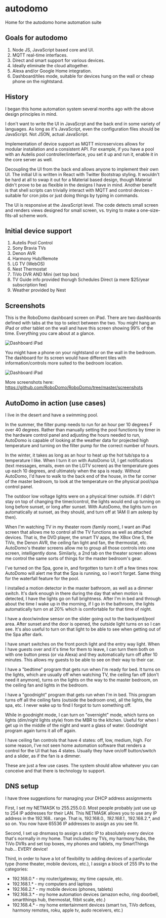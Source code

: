 # autodomo
Home for the autodomo home automation suite

## Goals for autodomo

1. Node JS, JavaScript based core and UI.
2. MQTT real-time interfaces.
3. Direct and smart support for various devices.
4. Ideally eliminate the cloud altogether.
5. Alexa and/or Google Home integration.
6. Dashboard/tiles mode, suitable for devices hung on the wall or cheap phone on the nightstand.

## History

I began this home automation system several months ago with the above design principles in mind.

I don't want to write the UI in JavaScrpt and the back end in some variety of languages.  As long as
it's JavaScript, even the configuration files should be JavaScript. Not JSON, actual JavaScript.

Implementation of device support as MQTT microservices allows for modular installation and a consistent API.  For example, if you have a pool with an Autelis pool controller/interface, you set it up and run it, enable it in the core server as well.

Decoupling the UI from the back end allows anyone to implement their own UI.  The initial UI is written in React with Twitter Bootstrap styling.  It wouldn't be hard at all to swap it out for a Material based design, though Material didn't prove to be as flexible in the designs I have in mind.  Another benefit is that shell scripts can trivially interact with MQTT and control devices - suitable for cron jobs or just doing things by typing in commands.

The UI is responsive at the JavaScript level.  The code detects small screen and renders views designed for small screen, vs. trying to make a one-size-fits-all scheme work.

## Initial device support
1. Autelis Pool Control
2. Sony Bravia TVs
3. Denon AVR
4. Harmony Hub/Remote
5. LG TV (WebOS)
6. Nest Thermostat
7. TiVo DVR AND Mini (set top box)
8. TV Guide info provided thorugh Schedules Direct (a mere $25/year subscription fee)
9. Weather provided by Nest

## Screenshots
This is the RoboDomo dashboard screen on iPad.  There are two dashboards
defined with tabs at the top to select between the two.  You might hang an iPad or
other tablet on the wall and have this screen showing 99% of the time.  Everything
you care about at a glance.

![Dashboard iPad](https://raw.githubusercontent.com/RoboDomo/RoboDomo/master/screenshots/Dashboard-iPad.png)

You might have a phone on your nightstand or on the wall in the bedroom.  The dashboard
for its screen would have different tiles with information/controls more suited
to the bedroom location.

![Dashboard iPad](https://raw.githubusercontent.com/RoboDomo/RoboDomo/master/screenshots/Dashboard-Phone.png)

More screenshots here:
https://github.com/RoboDomo/RoboDomo/tree/master/screenshots

## AutoDomo in action (use cases)

I live in the desert and have a swimming pool.  

In the summer, the filter pump needs to run for an hour per 10 degrees F over 40 degrees.  Rather than manually setting the pool functions by timer in the hardware control panel and adjusting the hours needed to run, AutoDomo is capable of looking at the weather data for projected high temperature and turning on the filter pump for the correct number of hours.

In the winter, it takes as long as an hour to heat up the hot tub/spa to a temperature I like.  When I turn it on with AutoDomo UI, I get notifications (text messages, emails, even on the LGTV screen) as the temperature goes up each 10 degrees, and ultimately when the spa is ready.  Without AutoDomo, I'd have to walk to the back end of the house, in the far corner of the master bedroom, to look at the temperature on the physical pool/spa control panel.

The outdoor low voltage lights were on a physical timer outside.  If I didn't stay on top of changing the timer/control, the lights would end up turning on long before sunset, or long after sunset.  With AutoDomo, the lights turn on automatically at sunset, as they should, and turn off at 1AM (I am asleep by then).

When I'm watching TV in my theater room (family room), I want an iPad screen that allows me to control all the TV functions as well as attached devices.  That is, the DVD player, the smart TV apps, the XBox One S, the TiVo, the Denon AVR, the ceiling fan light and fan, the thermostat, etc.  AutoDomo's theater screens allow me to group all those controls into one screen, intelligently done.  Similarly, a 2nd tab on the theater screen allows me control the same sorts of things for the master bedroom's gear.

I've turned on the Spa, gone in, and forgotten to turn it off a few times now.  AutoDomo will alert me that the Spa is running, so I won't forget.  Same thing for the waterfall feature for the pool.

I installed a motion detector in the master bathroom, as well as a dimmer switch.  It's dark enough in there during the day that when motion is detected, I have the lights go on full brightness.  After I'm in bed and through about the time I wake up in the morning, if I go in the bathroom, the lights automatically turn on at 20% which is comfortable for that time of night.

I have a door/window sensor on the slider going out to the backyard/pool area.  After sunset and the door is opened, the outside light turns on so I can see.  It's also useful to turn on that light to be able to see when getting out of the Spa after dark.

I have smart switches on the front porch light and the entry way light.  When I have guests over and it's time for them to leave, I can turn them both on with one button press (or via Alexa) and they automatically turn off after 10 minutes.  This allows my guests to be able to see on their way to their car.

I have a "bedtime" program that gets run when I'm ready for bed.  It turns on the lights, which are usually off when watching TV, the ceiling fan off (don't need it anymore), turns on the lights on the way to the master bedroom, on the ceiling fan and lights in the bedroom.

I have a "goodnight" program that gets run when I'm in bed.  This program turns off all the ceiling fans (outside the bedroom one), all the lights, the spa, etc.  I never wake up to find I forgot to turn something off.

While in goodnight mode, I can turn on "overnight" mode, which turns on lights (dim/night lights style) from the MBR to the kitchen.  Useful for when I get up in the middle of the night and want a glass of water.  Goodnight program again turns it all off again.

I have ceiling fan controls that have 4 states: off, low, medium, high.  For some reason, I've not seen home automation software that renders a control for the UI that has 4 states.  Usually they have on/off button/switch and a slider, as if the fan is a dimmer.

These are just a few use cases.  The system should allow whatever you can conceive and that there is technology to support.

## DNS setup

I have three  suggestions for managing your DHCP address assignments

First, I set my NETMASK to 255.255.0.0.  Most people probably just use up to 254 IP addresses  for their LAN.  This NETMASK allows you to use any IP address in the 192.168.*.* range.  That is, 192.168.0.*, 192.168.1.*, 192.168.2.*, and so on.  You now have 65536 IP addresses to assign as you see fit.

Second, I set up dnsmasq to assign a static IP to absolutely every device that's normally in my home.  That includes my TVs, my harmony hubs, the TiVo DVRs and set top boxes, my phones and tablets, my SmartThings hub...  EVERY device!

Third, in order to have a lot of flexibility to adding devices of a particular type (home theater, mobile devices, etc.), I assign a block of 255 IPs to the categories:

- 192.168.0.* - my router/gateway, my time capsule, etc.
- 192.168.1.* - my computers and laptops
- 192.168.2.* - my mobile devices (phones, tablets)
- 192.168.3.* - my home automation devices (amazon echo, ring doorbell, smartthings hub, thermostat, fitbit scale, etc.)
- 192.168.4.* - my home entertainment devices (smart tvs, TiVo defices, harmony remotes, roku, apple tv, audo receivers, etc.)

